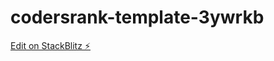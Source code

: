 # codersrank-template-3ywrkb

[Edit on StackBlitz ⚡️](https://stackblitz.com/edit/codersrank-template-3ywrkb)